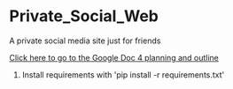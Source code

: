 # Private_Social_Web

A private social media site just for friends 


 [Click here to go to the Google Doc 4 planning and outline](https://docs.google.com/document/d/1B3tOCrht_KywqWfFLcZex_6RavCEBwadeR_yYRo0JEU/edit?usp=sharing)


1. Install requirements with
   'pip install -r requirements.txt'
